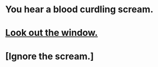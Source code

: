 # You hear a blood curdling scream.

# [Look out the window.](help-women.md) 
# [Ignore the scream.]



